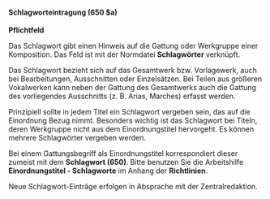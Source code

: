 #### Schlagworteintragung (650 $a)
**Pflichtfeld**  

Das Schlagwort gibt einen Hinweis auf die Gattung oder Werkgruppe einer Komposition. Das Feld ist mit der Normdatei **Schlagwörter** verknüpft.

Das Schlagwort bezieht sich auf das Gesamtwerk bzw. Vorlagewerk, auch bei Bearbeitungen, Ausschnitten oder Einzelsätzen. Bei Teilen aus größeren Vokalwerken kann neben der Gattung des Gesamtwerks auch die Gattung des vorliegendes Ausschnitts (z. B. Arias, Marches) erfasst werden.

Prinzipiell sollte in jedem Titel ein Schlagwort vergeben sein, das auf die Einordnung Bezug nimmt. Besonders wichtig ist das Schlagwort bei Titeln, deren Werkgruppe nicht aus dem Einordnungstitel hervorgeht. Es können mehrere Schlagwörter vergeben werden.

Bei einem Gattungsbegriff als Einordnungstitel korrespondiert dieser zumeist mit dem **Schlagwort (650)**. Bitte benutzen Sie die Arbeitshilfe **Einordnungstitel - Schlagworte** im Anhang der **Richtlinien**.

Neue Schlagwort-Einträge erfolgen in Absprache mit der Zentralredaktion.